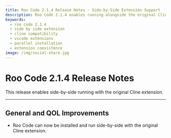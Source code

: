 ```yaml
---
title: Roo Code 2.1.4 Release Notes - Side-by-Side Extension Support
description: Roo Code 2.1.4 enables running alongside the original Cline extension. Install both extensions without conflicts for enhanced development workflow.
keywords:
  - roo code 2.1.4
  - side by side extension
  - cline compatibility
  - vscode extensions
  - parallel installation
  - extension coexistence
image: /img/social-share.jpg
---
```


# Roo Code 2.1.4 Release Notes

This release enables side-by-side running with the original Cline extension.

---

## General and QOL Improvements

*   Roo Code can now be installed and run side-by-side with the original Cline extension.
